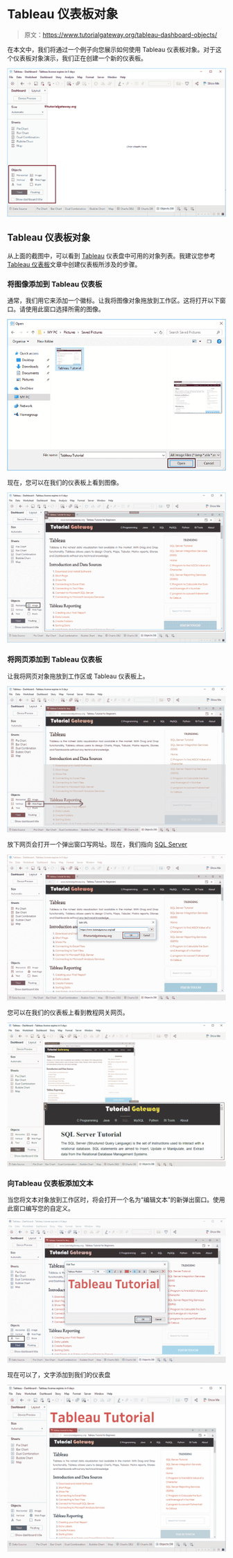 # Tableau 仪表板对象

> 原文：<https://www.tutorialgateway.org/tableau-dashboard-objects/>

在本文中，我们将通过一个例子向您展示如何使用 Tableau 仪表板对象。对于这个仪表板对象演示，我们正在创建一个新的仪表板。

![Tableau Dashboard Objects 1](img/4c60070e0001fc71e745c6ac29a14d22.png)

## Tableau 仪表板对象

从上面的截图中，可以看到 [Tableau](https://www.tutorialgateway.org/tableau/) 仪表盘中可用的对象列表。我建议您参考 [Tableau 仪表板](https://www.tutorialgateway.org/create-a-dashboard-in-tableau/)文章中创建仪表板所涉及的步骤。

### 将图像添加到 Tableau 仪表板

通常，我们用它来添加一个徽标。让我将图像对象拖放到工作区。这将打开以下窗口。请使用此窗口选择所需的图像。

![Tableau Dashboard Objects 2](img/adf1c9278c2cc0a30d1908ac6fa5a726.png)

现在，您可以在我们的仪表板上看到图像。

![Tableau Dashboard Objects 3](img/5b54e185e204a21a13ac486c6fecc3a9.png)

### 将网页添加到 Tableau 仪表板

让我将网页对象拖放到工作区或 Tableau 仪表板上。

![Tableau Dashboard Objects 4](img/9a387170597b00439be761374cfe5734.png)

放下网页会打开一个弹出窗口写网址。现在，我们指向 [SQL Server](https://www.tutorialgateway.org/sql/)

![Tableau Dashboard Objects 5](img/3652628339151f898c4f95ce9b4def4b.png)

您可以在我们的仪表板上看到教程网关网页。

![Tableau Dashboard Objects 6](img/d08ce2d6e71137c4b2bcbd9a3a2654fa.png)

### 向Tableau 仪表板添加文本

当您将文本对象放到工作区时，将会打开一个名为“编辑文本”的新弹出窗口。使用此窗口编写您的自定义。

![Tableau Dashboard Objects 7](img/8ada8907e443e72f03f15c65d58b08a4.png)

现在可以了，文字添加到我们的仪表盘

![Tableau Dashboard Objects 8](img/6fedb025ce780b69db088511ec8118ed.png)
